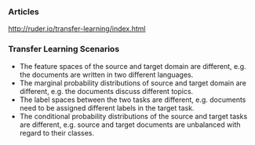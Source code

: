 ### Articles
http://ruder.io/transfer-learning/index.html </br>

### Transfer Learning Scenarios
* The feature spaces of the source and target domain are different, e.g. the documents are written in two different languages.
* The marginal probability distributions of source and target domain are different, e.g. the documents discuss different topics. 
* The label spaces between the two tasks are different, e.g. documents need to be assigned different labels in the target task.
* The conditional probability distributions of the source and target tasks are different, e.g. source and target documents are unbalanced with regard to their classes.







